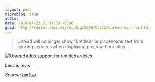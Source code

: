 ```yaml
---
layout: post
microblog: true
audio: 
date: 2018-04-23 21:15:30 +0100
guid: http://roelwillems.micro.blog/2018/04/23/unread-will-no.html
---
```

> Unread will no longer show “Untitled” or placeholder text from syncing services when displaying posts without titles...

![Unread adds support for untitled articles](https://dsh.re/c19a2)

Less is more

_Source: [burk.io](https://burk.io/2018/04/23/this-should-be.html)_
